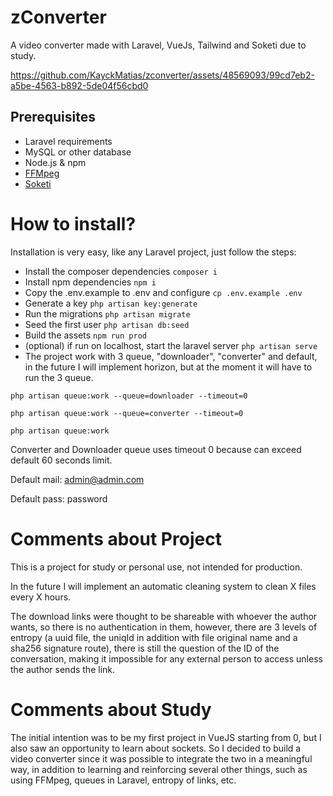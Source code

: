 
# zConverter
A video converter made with Laravel, VueJs, Tailwind and Soketi due to study.


https://github.com/KayckMatias/zconverter/assets/48569093/99cd7eb2-a5be-4563-b892-5de04f56cbd0


## Prerequisites

- Laravel requirements
- MySQL or other database
- Node.js & npm
- [FFMpeg](https://www.ffmpeg.org/)
- [Soketi](https://docs.soketi.app)

# How to install?

Installation is very easy, like any Laravel project, just follow the steps:

- Install the composer dependencies
`composer i`
- Install npm dependencies
`npm i`
- Copy the .env.example to .env and configure
`cp .env.example .env`
- Generate a key
`php artisan key:generate`
- Run the migrations
`php artisan migrate`
- Seed the first user
`php artisan db:seed`
- Build the assets
`npm run prod`
- (optional) if run on localhost, start the laravel server
`php artisan serve`
- The project work with 3 queue, "downloader", "converter" and default, in the future I will implement horizon, but at the moment it will have to run the 3 queue.

`php artisan queue:work --queue=downloader --timeout=0`

`php artisan queue:work --queue=converter --timeout=0`

`php artisan queue:work`

Converter and Downloader queue uses timeout 0 because can exceed default 60 seconds limit.

Default mail: admin@admin.com

Default pass: password

# Comments about Project
This is a project for study or personal use, not intended for production.

In the future I will implement an automatic cleaning system to clean X files every X hours.

The download links were thought to be shareable with whoever the author wants, so there is no authentication in them, however, there are 3 levels of entropy (a uuid file, the uniqId in addition with file original name and a sha256 signature route), there is still the question of the ID of the conversation, making it impossible for any external person to access unless the author sends the link.

# Comments about Study
The initial intention was to be my first project in VueJS starting from 0, but I also saw an opportunity to learn about sockets. So I decided to build a video converter since it was possible to integrate the two in a meaningful way, in addition to learning and reinforcing several other things, such as using FFMpeg, queues in Laravel, entropy of links, etc.
